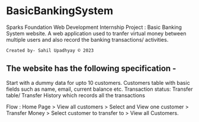 # BasicBankingSystem
Sparks Foundation Web Development Internship Project : Basic Banking System website. 
A web application used to tranfer virtual money between multiple users and also record the banking transactions/ activities.

`Created by- Sahil Upadhyay © 2023`

## The website has the following specification -
  Start with a dummy data for upto 10 customers.
  Customers table with basic fields such as name, email, current balance etc.
 Transaction status:
 Transfer table/ Transfer History which records all the transactions

Flow : Home Page > View all customers > Select and View one customer > Transfer Money > Select customer to transfer to > View all Customers.
